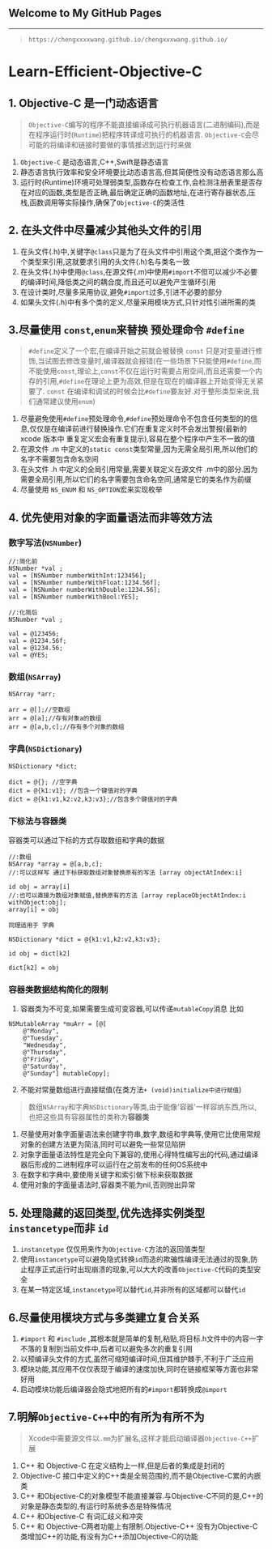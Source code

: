 ## Welcome to My GitHub Pages
-----------------------
> ``https://chengxxxxwang.github.io/chengxxxwang.github.io/``


# Learn-Efficient-Objective-C

## 1. Objective-C 是一门动态语言
> ``Objective-C``编写的程序不能直接编译成可执行机器语言(二进制编码),而是在程序运行时(``Runtime``)把程序转译成可执行的机器语言.
	``Objective-C``会尽可能的将编译和链接时要做的事情推迟到运行时来做
1. ``Objective-C`` 是动态语言,C++,Swift是静态语言
2. 静态语言执行效率和安全环境要比动态语言高,但其简便性没有动态语言那么高
3. 运行时(Runtime)环境可处理弱类型,函数存在检查工作,会检测注册表里是否存在对应的函数,类型是否正确,最后确定正确的函数地址,在进行寄存器状态,压栈,函数调用等实际操作,确保了``Objective-C``的类活性

## 2. 在头文件中尽量减少其他头文件的引用
1. 在头文件(.h)中,关键字``@class``只是为了在头文件中引用这个类,把这个类作为一个类型来引用,这就要求引用的头文件(.h)名与类名一致
2. 在头文件(.h)中使用``@class``,在源文件(.m)中使用``#import``不但可以减少不必要的编译时间,降低类之间的耦合度,而且还可以避免产生循环引用
3. 在设计类时,尽量多采用协议,避免``#import``过多,引进不必要的部分
4. 如果头文件(.h)中有多个类的定义,尽量采用模块方式,只针对性引进所需的类

## 3.尽量使用 ``const``,``enum``来替换 预处理命令 ``#define``
> ``#define``定义了一个宏,在编译开始之前就会被替换
> ``const`` 只是对变量进行修饰,当试图去修改变量时,编译器就会报错(在一些场景下只能使用``#define``,而不能使用``const``,理论上,``const``不仅在运行时需要占用空间,而且还需要一个内存的引用,``#define``在理论上更为高效,但是在现在的编译器上开始变得无关紧要了. ``const`` 在编译和调试的时候会比``#define``要友好.对于整形类型来说,我们通常建议使用``enum``)

1. 尽量避免使用``#define``预处理命令,``#define``预处理命令不包含任何类型的的信息,仅仅是在编译前进行替换操作.它们在重复定义时不会发出警报(最新的xcode 版本中 重复定义宏会有重复提示),容易在整个程序中产生不一致的值
2. 在源文件 .m 中定义的``static const``类型常量,因为无需全局引用,所以他们的名字不需要包含命名空间
3. 在头文件 .h 中定义的全局引用常量,需要关联定义在源文件 .m中的部分.因为需要全局引用,所以它们的名字需要包含命名空间,通常是它的类名作为前缀
4. 尽量使用 ``NS_ENUM`` 和 ``NS_OPTION``宏来实现枚举

## 4. 优先使用对象的字面量语法而非等效方法
### 数字写法(`NSNumber`) 

```
//:简化前
NSNumber *val ;
val = [NSNumber numberWithInt:123456];
val = [NSNumber numberWithFloat:1234.56f];
val = [NSNumber numberWithDouble:1234.56];
val = [NSNumber numberWithBool:YES];

//:化简后
NSNumber *val ;

val = @123456;
val = @1234.56f;
val = @1234.56;
val = @YES;
```

### 数组(`NSArray`)

```
NSArray *arr;

arr = @[];//空数组
arr = @[a];//存有对象a的数组
arr = @[a,b,c];//存有多个对象的数组
```

### 字典(`NSDictionary`)

```
NSDictionary *dict;

dict = @{}; //空字典
dict = @{k1:v1}; //包含一个键值对的字典
dict = @{k1:v1,k2:v2,k3:v3};//包含多个键值对的字典
```

### 下标法与容器类

容器类可以通过下标的方式存取数组和字典的数据

```
//:数组
NSArray *array = @[a,b,c];
//:可以这样写 通过下标获取数组对象替换原有的写法 [array objectAtIndex:i] 

id obj = array[i]
//:也可以直接为数组对象赋值,替换原有的方法 [array replaceObjectAtIndex:i withObject:obj];
array[i] = obj

同理适用于 字典

NSDictionary *dict = @{k1:v1,k2:v2,k3:v3};

id obj = dict[k2]

dict[k2] = obj
```

### 容器类数据结构简化的限制
1. 容器类为不可变,如果需要生成可变容器,可以传递``mutableCopy``消息 比如 

```
NSMutableArray *muArr = [@[
	@"Monday",
	@"Tuesday",
	"Wednesday",
	@"Thursday",
	@"Friday",
	@"Saturday",
	@"Sunday"] mutableCopy];

```
2. 不能对常量数组进行直接赋值(在类方法``+ (void)initialize中进行赋值``)

> 数组``NSArray``和字典``NSDictionary``等类,由于能像'容器'一样容纳东西,所以,也把这些具有容器属性的类称为**容器类**

1. 尽量使用对象字面量语法来创建字符串,数字,数组和字典等,使用它比使用常规对象的创建方法更为简洁,同时可以避免一些常见陷阱
2. 对象字面量语法特性是完全向下兼容的,使用心得特性编写出的代码,通过编译器后形成的二进制程序可以运行在之前发布的任何OS系统中
3. 在数字和字典中,要使用关键字和索引做下标来获取数据
4. 使用对象的字面量语法时,容器类不能为nil,否则抛出异常

## 5. 处理隐藏的返回类型,优先选择实例类型``instancetype``而非 ``id``

1. ``instancetype`` 仅仅用来作为``Objective-C``方法的返回值类型
2. 使用``instancetype``可以避免隐式转换``id``而造的欺骗性编译无法通过的现象,防止程序正式运行时出现崩溃的现象,可以大大的改善``Objective-C``代码的类型安全
3. 在某一特定区域,``instancetype``可以替代`id`,并非所有的区域都可以替代`id`

## 6.尽量使用模块方式与多类建立复合关系

1. `#import` 和 `#include` ,其根本就是简单的复制,粘贴,将目标.h文件中的内容一字不落的复制到当前文件中,后者可以避免多次的重复引用
2. 以预编译头文件的方式,虽然可缩短编译时间,但其维护棘手,不利于广泛应用
3. 模块功能,其应用不仅仅表现于编译的速度加快,同时在链接框架等方面也非常好用
4. 启动模块功能后编译器会隐式地把所有的`#import`都转换成`@import`

## 7.明解`Objective-C++`中的有所为有所不为
> Xcode中需要源文件以`.mm`为扩展名,这样才能启动编译器`Objective-C++`扩展

1. C++ 和 Objective-C 在定义结构上一样,但是后者的集成是封闭的
2. Objective-C 接口中定义的C++类是全局范围的,而不是Objective-C累的内嵌类
3. C++ 和Objective-C的对象模型不能直接兼容.与Objective-C不同的是,C++的对象是静态类型的,有运行时系统多态是特殊情况
4. C++ 和Objective-C 有词汇歧义和冲突
5. C++ 和 Objective-C两者功能上有限制.Objective-C++ 没有为Objective-C类增加C++的功能,有没有为C++添加Objective-C的功能






